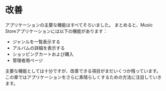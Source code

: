 # 改善

アプリケーションの主要な機能はすべてそろいました。
まとめると、Music Storeアプリケーションには以下の機能があります：

- ジャンルを一覧表示する
- アルバムの詳細を表示する
- ショッピングカートおよび購入
- 管理者用ページ

主要な機能としては十分ですが、改善できる項目がまだいくつか残っています。
この章ではアプリケーションをさらに素晴らしくするための方法に注目していきます。
